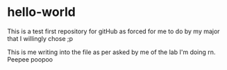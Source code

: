 # hello-world
This is a test first repository for gitHub as forced for me to do by my major that I willingly chose ;p

This is me writing into the file as per asked by me of the lab I'm doing rn. Peepee poopoo
